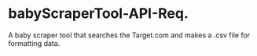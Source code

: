 # babyScraperTool-API-Req.
A baby scraper tool that searches the Target.com and makes a .csv file for formatting data.
